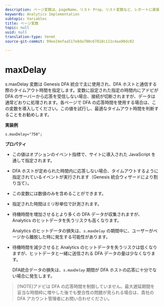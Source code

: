 ```yaml
---
description: ページ変数は、pageName、リスト Prop、リスト変数など、レポートに直接入力されます。
keywords: Analytics Implementation
subtopic: Variables
title: ページ変数
topic: null
uuid: null
translation-type: tm+mt
source-git-commit: 99ee24efaa517e8da700c67818c111c4aa90dc02

---
```



# maxDelay

s.maxDelay 変数は Genesis DFA 統合で主に使用され、DFA ホストと通信する際のタイムアウト時間を指定します。変数に設定された指定の時間内にアドビが DFA のサーバーから応答を受信しない場合、接続が切断されますが、データは通常どおりに処理されます。各ページで DFA の応答時間を使用する場合は、この変数を導入してください。この値を試行し、最適なタイムアウト時間を判断することをお勧めします。


<!-- 

maxDelay.xml

 -->

**実装例**

```
s.maxDelay="750";
```

**プロパティ**

* この値はオプションのイベント指標で、サイトに導入された JavaScript を通して指定されます。
* DFA ホストが定められた時間内に応答しない場合、タイムアウトするように指定されているイベントが実行されます（Genesis 統合ウィザードにより割り当て）。
* この変数には数値のみを含めることができます。
* 指定された時間はミリ秒単位で計測されます。
* 待機時間を増加させるとより多くの DFA データが収集されますが、Analytics のヒットデータを失うリスクも高くなります。

   Analytics のヒットデータの損失は、*`s.maxDelay`* の期間中に、ユーザーがページから離脱した時に発生する可能性があります。

* 待機時間を減少させると Analytics のヒットデータを失うリスクは低くなりますが、ヒットデータと一緒に送信される DFA データの量は少なくなります。

   DFA統合データの損失は、*`s.maxDelay`* 期間が DFA ホストの応答に十分でない場合に発生します。

> [!NOTE]アドビは DFA の応答時間を制御していません。最大遅延期間を妥当な時間枠に増やした後でも整合性の問題が見られる場合は、貴社の DFA アカウント管理者にお問い合わせください。
